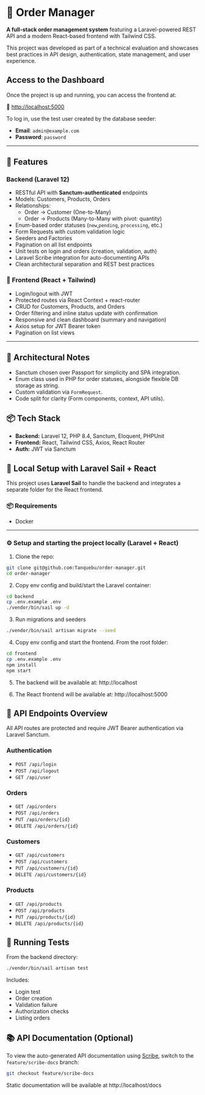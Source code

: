 # 🧾 Order Manager

**A full-stack order management system** featuring a Laravel-powered REST API and a modern React-based frontend with Tailwind CSS.

This project was developed as part of a technical evaluation and showcases best practices in API design, authentication, state management, and user experience.

## Access to the Dashboard

Once the project is up and running, you can access the frontend at:

🔗 [http://localhost:5000](http://localhost:5000)

To log in, use the test user created by the database seeder:

- **Email**: `admin@example.com`  
- **Password**: `password`


---
## 🧩 Features

### Backend (Laravel 12)
- RESTful API with **Sanctum-authenticated** endpoints
- Models: Customers, Products, Orders
- Relationships:
  - Order → Customer (One-to-Many)
  - Order → Products (Many-to-Many with pivot: quantity)
- Enum-based order statuses (`new`,`pending`, `processing`, etc.)
- Form Requests with custom validation logic
- Seeders and Factories
- Pagination on all list endpoints
- Unit tests on login and orders (creation, validation, auth)
- Laravel Scribe integration for auto-documenting APIs
- Clean architectural separation and REST best practices

### 🎨 Frontend (React + Tailwind)
- Login/logout with JWT
- Protected routes via React Context + react-router
- CRUD for Customers, Products, and Orders
- Order filtering and inline status update with confirmation
- Responsive and clean dashboard (summary and navigation)
- Axios setup for JWT Bearer token
- Pagination on list views

---

## 🧠 Architectural Notes

- Sanctum chosen over Passport for simplicity and SPA integration.
- Enum class used in PHP for order statuses, alongside flexible DB storage as string.
- Custom validation via `FormRequest`.
- Code split for clarity (Form components, context, API utils).

## 📦 Tech Stack

- **Backend:** Laravel 12, PHP 8.4, Sanctum, Eloquent, PHPUnit
- **Frontend:** React, Tailwind CSS, Axios, React Router
- **Auth:** JWT via Sanctum

## 🚀 Local Setup with Laravel Sail + React

This project uses **Laravel Sail** to handle the backend and integrates a separate folder for the React frontend.

### 📦 Requirements
- Docker

---

### ⚙️ Setup and starting the project locally (Laravel + React)

1. Clone the repo:
```bash
git clone git@github.com:Tanquebu/order-manager.git
cd order-manager
```
2. Copy env config and build/start the Laravel container:
```bash
cd backend
cp .env.example .env
./vendor/bin/sail up -d
```
3. Run migrations and seeders
```bash
./vendor/bin/sail artisan migrate --seed
```
4. Copy env config and start the frontend. From the root folder:
```bash
cd frontend
cp .env.example .env
npm install
npm start
```
5. The backend will be available at: http://localhost

6. The React frontend will be available at: http://localhost:5000

## 📒 API Endpoints Overview
All API routes are protected and require JWT Bearer authentication via Laravel Sanctum.

### Authentication
- `POST /api/login`
- `POST /api/logout`
- `GET /api/user`

### Orders
- `GET /api/orders`
- `POST /api/orders`
- `PUT /api/orders/{id}`
- `DELETE /api/orders/{id}`

### Customers
- `GET /api/customers`
- `POST /api/customers`
- `PUT /api/customers/{id}`
- `DELETE /api/customers/{id}`

### Products
- `GET /api/products`
- `POST /api/products`
- `PUT /api/products/{id}`
- `DELETE /api/products/{id}`

## 🧪 Running Tests

From the backend directory:

```bash
./vendor/bin/sail artisan test
```

Includes:
- Login test
- Order creation
- Validation failure
- Authorization checks
- Listing orders

## 📚 API Documentation (Optional)

To view the auto-generated API documentation using [Scribe](https://scribe.knuckles.wtf/), switch to the `feature/scribe-docs` branch:

```bash
git checkout feature/scribe-docs
```
Static documentation will be available at http://localhost/docs